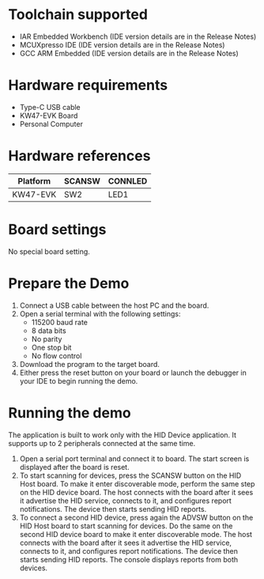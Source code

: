 Toolchain supported
===================
- IAR Embedded Workbench (IDE version details are in the Release Notes)
- MCUXpresso IDE (IDE version details are in the Release Notes)
- GCC ARM Embedded (IDE version details are in the Release Notes)

Hardware requirements
=====================
- Type-C USB cable
- KW47-EVK Board
- Personal Computer

Hardware references
=====================

| Platform                 | SCANSW      | CONNLED   |
| ------------------------ | ----------- | --------  |
| KW47-EVK                 | SW2         | LED1      |

Board settings
============
No special board setting.

Prepare the Demo
================
1.  Connect a USB cable between the host PC and the board.
2.  Open a serial terminal with the following settings:
    - 115200 baud rate
    - 8 data bits
    - No parity
    - One stop bit
    - No flow control
3.  Download the program to the target board.
4.  Either press the reset button on your board or launch the debugger in your IDE to begin running the demo.

Running the demo
================
The application is built to work only with the HID Device application. It supports up to 2 peripherals connected at the same time.

1. Open a serial port terminal and connect it to board. The start screen is displayed after the board is reset.
2. To start scanning for devices, press the SCANSW button on the HID Host board. To make it enter
discoverable mode, perform the same step on the HID device board. The host connects with the board after
it sees it advertise the HID service, connects to it, and configures report notifications. The device then starts
sending HID reports.
3. To connect a second HID device, press again the ADVSW button on the HID Host board to start scanning
for devices. Do the same on the second HID device board to make it enter discoverable mode. The host
connects with the board after it sees it advertise the HID service, connects to it, and configures report
notifications. The device then starts sending HID reports. The console displays reports from both devices.